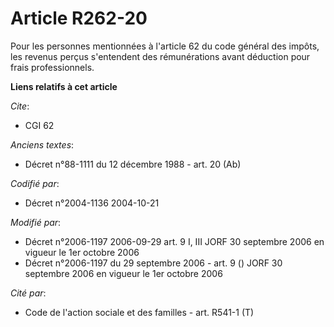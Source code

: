 # Article R262-20

Pour les personnes mentionnées à l'article 62 du code général des impôts, les revenus perçus s'entendent des rémunérations
avant déduction pour frais professionnels.

**Liens relatifs à cet article**

_Cite_:

  - CGI 62

_Anciens textes_:

  - Décret n°88-1111 du 12 décembre 1988 - art. 20 (Ab)

_Codifié par_:

  - Décret n°2004-1136 2004-10-21

_Modifié par_:

  - Décret n°2006-1197 2006-09-29 art. 9 I, III JORF 30 septembre 2006 en vigueur le 1er octobre 2006
  - Décret n°2006-1197 du 29 septembre 2006 - art. 9 () JORF 30 septembre 2006 en vigueur le 1er octobre 2006

_Cité par_:

  - Code de l'action sociale et des familles - art. R541-1 (T)
